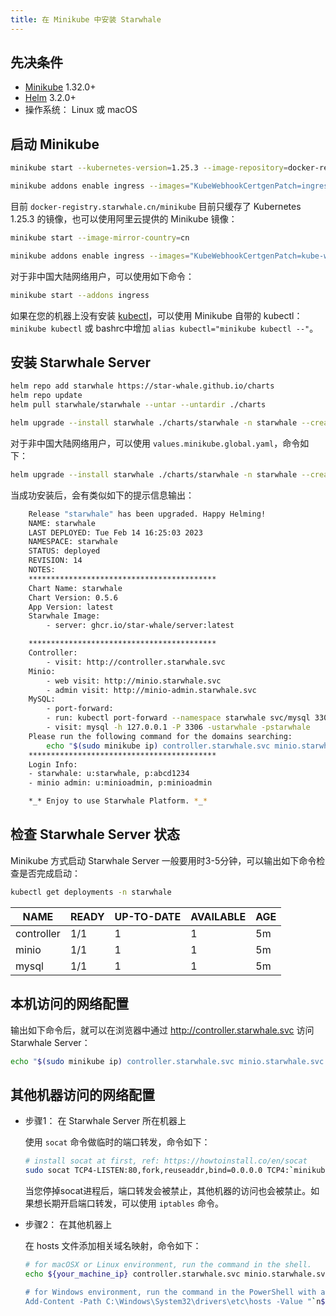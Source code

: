 ```yaml
---
title: 在 Minikube 中安装 Starwhale
---
```


## 先决条件

* [Minikube](https://minikube.sigs.k8s.io/docs/start/) 1.32.0+
* [Helm](https://helm.sh/docs/intro/install/) 3.2.0+
* 操作系统： Linux 或 macOS

## 启动 Minikube

```bash
minikube start --kubernetes-version=1.25.3 --image-repository=docker-registry.starwhale.cn/minikube --base-image=docker-registry.starwhale.cn/minikube/k8s-minikube/kicbase:v0.0.42

minikube addons enable ingress --images="KubeWebhookCertgenPatch=ingress-nginx/kube-webhook-certgen:v20231011-8b53cabe0,KubeWebhookCertgenCreate=ingress-nginx/kube-webhook-certgen:v20231011-8b53cabe0,IngressController=ingress-nginx/controller:v1.9.4"
```

目前 `docker-registry.starwhale.cn/minikube` 目前只缓存了 Kubernetes 1.25.3 的镜像，也可以使用阿里云提供的 Minikube 镜像：

```bash
minikube start --image-mirror-country=cn

minikube addons enable ingress --images="KubeWebhookCertgenPatch=kube-webhook-certgen:v20231011-8b53cabe0,KubeWebhookCertgenCreate=kube-webhook-certgen:v20231011-8b53cabe0,IngressController=nginx-ingress-controller:v1.9.4" --registries="KubeWebhookCertgenPatch=registry.cn-hangzhou.aliyuncs.com/google_containers,KubeWebhookCertgenCreate=registry.cn-hangzhou.aliyuncs.com/google_containers,IngressController=registry.cn-hangzhou.aliyuncs.com/google_containers"
```

对于非中国大陆网络用户，可以使用如下命令：

```bash
minikube start --addons ingress
```

如果在您的机器上没有安装 [kubectl](https://kubernetes.io/zh-cn/docs/reference/kubectl/)，可以使用 Minikube 自带的 kubectl： `minikube kubectl` 或 bashrc中增加 `alias kubectl="minikube kubectl --"`。

## 安装 Starwhale Server

```bash
helm repo add starwhale https://star-whale.github.io/charts
helm repo update
helm pull starwhale/starwhale --untar --untardir ./charts

helm upgrade --install starwhale ./charts/starwhale -n starwhale --create-namespace -f ./charts/starwhale/values.minikube.cn.yaml
```

对于非中国大陆网络用户，可以使用 `values.minikube.global.yaml`，命令如下：

```bash
helm upgrade --install starwhale ./charts/starwhale -n starwhale --create-namespace -f ./charts/starwhale/values.minikube.global.yaml
```

当成功安装后，会有类似如下的提示信息输出：

```bash
    Release "starwhale" has been upgraded. Happy Helming!
    NAME: starwhale
    LAST DEPLOYED: Tue Feb 14 16:25:03 2023
    NAMESPACE: starwhale
    STATUS: deployed
    REVISION: 14
    NOTES:
    ******************************************
    Chart Name: starwhale
    Chart Version: 0.5.6
    App Version: latest
    Starwhale Image:
        - server: ghcr.io/star-whale/server:latest

    ******************************************
    Controller:
        - visit: http://controller.starwhale.svc
    Minio:
        - web visit: http://minio.starwhale.svc
        - admin visit: http://minio-admin.starwhale.svc
    MySQL:
        - port-forward:
        - run: kubectl port-forward --namespace starwhale svc/mysql 3306:3306
        - visit: mysql -h 127.0.0.1 -P 3306 -ustarwhale -pstarwhale
    Please run the following command for the domains searching:
        echo "$(sudo minikube ip) controller.starwhale.svc minio.starwhale.svc  minio-admin.starwhale.svc " | sudo tee -a /etc/hosts
    ******************************************
    Login Info:
    - starwhale: u:starwhale, p:abcd1234
    - minio admin: u:minioadmin, p:minioadmin

    *_* Enjoy to use Starwhale Platform. *_*
```

## 检查 Starwhale Server 状态

Minikube 方式启动 Starwhale Server 一般要用时3-5分钟，可以输出如下命令检查是否完成启动：

```bash
kubectl get deployments -n starwhale
```

| NAME       | READY | UP-TO-DATE | AVAILABLE | AGE |
| ---------- | ----- | ---------- | --------- | --- |
| controller | 1/1   | 1          | 1         | 5m  |
| minio      | 1/1   | 1          | 1         | 5m  |
| mysql      | 1/1   | 1          | 1         | 5m  |

## 本机访问的网络配置

输出如下命令后，就可以在浏览器中通过 <http://controller.starwhale.svc> 访问 Starwhale Server：

```bash
echo "$(sudo minikube ip) controller.starwhale.svc minio.starwhale.svc  minio-admin.starwhale.svc " | sudo tee -a /etc/hosts
```

## 其他机器访问的网络配置

* 步骤1： 在 Starwhale Server 所在机器上

  使用 `socat` 命令做临时的端口转发，命令如下：

  ```bash
  # install socat at first, ref: https://howtoinstall.co/en/socat
  sudo socat TCP4-LISTEN:80,fork,reuseaddr,bind=0.0.0.0 TCP4:`minikube ip`:80
  ```

  当您停掉socat进程后，端口转发会被禁止，其他机器的访问也会被禁止。如果想长期开启端口转发，可以使用 `iptables` 命令。

* 步骤2： 在其他机器上

  在 hosts 文件添加相关域名映射，命令如下：

  ```bash
  # for macOSX or Linux environment, run the command in the shell.
  echo ${your_machine_ip} controller.starwhale.svc minio.starwhale.svc  minio-admin.starwhale.svc " | sudo tee -a /etc/hosts

  # for Windows environment, run the command in the PowerShell with administrator permission.
  Add-Content -Path C:\Windows\System32\drivers\etc\hosts -Value "`n${your_machine_ip} controller.starwhale.svc minio.starwhale.svc  minio-admin.starwhale.svc"
  ```
